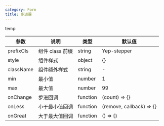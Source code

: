 ```yaml
---
category: Form
title: 步进器
---
```


temp

<DEMO>

| 参数      | 说明            | 类型     | 默认值                   |
| --------- | --------------- | -------- | ------------------------ |
| prefixCls | 组件 class 前缀 | string   | Yep-stepper              |
| style     | 组件样式        | object   | {}                       |
| className | 组件额外样式    | string   | -                        |
| min       | 最小值          | number   | 1                        |
| max       | 最大值          | number   | 99                       |
| onChange  | 步进回调        | function | (count) => {}            |
| onLess    | 小于最小值回调  | function | (remove, callback) => {} |
| onGreat   | 大于最大值回调  | function | () => {}                 |
